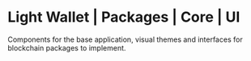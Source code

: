 # Light Wallet | Packages | Core | UI

Components for the base application, visual themes and interfaces for blockchain packages to
implement.
